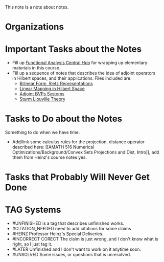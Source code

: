 
This note is a note about notes. 

# **Organizations**



# **Important Tasks about the Notes**
- Fill up [Functional Analysis Central Hub](MATH%20601%20Functional%20Analysis/Functional%20Analysis%20Central%20Hub.md) for wrapping up elementary materials in this course. 
- Fill up a sequence of notes that describes the idea of adjoint operators in Hilbert spaces, and their applications. Files included are: 
	- [Bilinear Form, Rietz Representations](MATH%20601%20Functional%20Analysis/Bilinear%20Form,%20Rietz%20Representations.md)
	- [Linear Mapping in Hilbert Space](MATH%20601%20Functional%20Analysis/Linear%20Mapping%20in%20Hilbert%20Space.md)
	- [Adjoint BVPs Systems](AMATH%20503%20Intro%20to%20Partial%20Differential%20Equations/Adjoint%20BVPs%20Systems.md)
	- [Sturm Liouville Theory](AMATH%20503%20Intro%20to%20Partial%20Differential%20Equations/Sturm%20Liouville%20Theory.md)



# **Tasks to Do about the Notes**

Something to do when we have time. 

- Add/link some calculus rules for the projection, distance operator described here: [[AMATH 516 Numerical Optimizations/Background/Convex Sets Projections and Dist, Intro]], add them from Heinz's course notes yes. 

# **Tasks that Probably Will Never Get Done**



# **TAG Systems**

- #UNFINISHED is a tag that describes unfinished works. 
- #CITATION_NEEDED need to add citations for some claims 
- #HEINZ Professor Heinz's Special Deliveries. 
- #INCORRECT  CORECT The claim is just wrong, and I don't know what is right, so I just tag it. 
- #LATER Unfinished and I don't want to work on it anytime soon. 
- #UNSOLVED Some issues, or questions that is unresolved. 